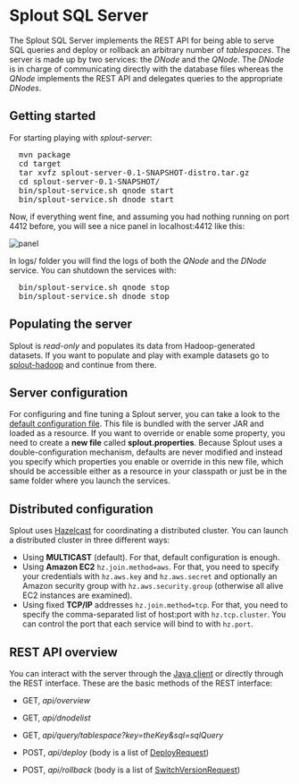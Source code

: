 Splout SQL Server
=================

The Splout SQL Server implements the REST API for being able to serve SQL queries and deploy or rollback an arbitrary number of *tablespaces*. The server is made up by two services: the *DNode* and the *QNode*. The *DNode* is in charge of communicating directly with the database files whereas the *QNode* implements the REST API and delegates queries to the appropriate *DNodes*.

Getting started
---------------

For starting playing with *splout-server*:

<pre>
  mvn package
  cd target
  tar xvfz splout-server-0.1-SNAPSHOT-distro.tar.gz
  cd splout-server-0.1-SNAPSHOT/
  bin/splout-service.sh qnode start
  bin/splout-service.sh dnode start
</pre>

Now, if everything went fine, and assuming you had nothing running on port 4412 before, you will see a nice panel in localhost:4412 like this:

![panel](https://raw.github.com/datasalt/splout-db/master/splout-server/Panel.png)

In logs/ folder you will find the logs of both the *QNode* and the *DNode* service. You can shutdown the services with:

<pre>
  bin/splout-service.sh qnode stop
  bin/splout-service.sh dnode stop
</pre>

Populating the server
---------------------

Splout is *read-only* and populates its data from Hadoop-generated datasets. If you want to populate and play with example datasets go to [splout-hadoop](https://github.com/datasalt/splout-db/tree/master/splout-hadoop) and continue from there. 

Server configuration
--------------------

For configuring and fine tuning a Splout server, you can take a look to the [default configuration file](https://github.com/datasalt/splout-db/blob/master/splout-server/src/main/resources/splout.properties.default). This file is bundled with the server JAR and loaded as a resource. If you want to override or enable some property, you need to create a **new file** called **splout.properties**. Because Splout uses a double-configuration mechanism, defaults are never modified and instead you specify which properties you enable or override in this new file, which should be accessible either as a resource in your classpath or just be in the same folder where you launch the services.

Distributed configuration
-------------------------

Splout uses [Hazelcast](http://www.hazelcast.com/) for coordinating a distributed cluster. You can launch a distributed cluster in three different ways:

- Using **MULTICAST** (default). For that, default configuration is enough.
- Using **Amazon EC2** <code>hz.join.method=aws</code>. For that, you need to specify your credentials with <code>hz.aws.key</code> and <code>hz.aws.secret</code> and optionally an Amazon security group with <code>hz.aws.security.group</code> (otherwise all alive EC2 instances are examined).
- Using fixed **TCP/IP** addresses <code>hz.join.method=tcp</code>. For that, you need to specify the comma-separated list of host:port with <code>hz.tcp.cluster</code>. You can control the port that each service will bind to with <code>hz.port</code>.

REST API overview
-----------------

You can interact with the server through the [Java client](https://github.com/datasalt/splout-db/tree/master/splout-javaclient) or directly through the REST interface. These are the basic methods of the REST interface:

* GET, *api/overview*

* GET, *api/dnodelist*

* GET, *api/query/tablespace?key=theKey&sql=sqlQuery*

* POST, *api/deploy* (body is a list of [DeployRequest](https://github.com/datasalt/splout-db/blob/master/splout-commons/src/main/java/com/splout/db/qnode/beans/DeployRequest.java))
* POST, *api/rollback* (body is a list of [SwitchVersionRequest](https://github.com/datasalt/splout-db/blob/master/splout-commons/src/main/java/com/splout/db/qnode/beans/SwitchVersionRequest.java))
